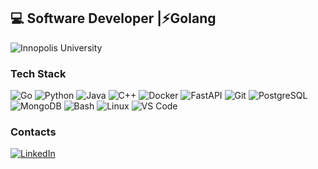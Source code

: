 ## 💻 Software Developer |⚡Golang 

![Innopolis University](https://img.shields.io/badge/Innopolis%20University-Student-00cc99?style=for-the-badge)

### Tech Stack  
![Go](https://img.shields.io/badge/Go-ffb3ba?logo=go&logoColor=black)  ![Python](https://img.shields.io/badge/Python-ffc3e6?logo=python&logoColor=black)  ![Java](https://img.shields.io/badge/Java-ffffba?logo=openjdk&logoColor=black)  ![C++](https://img.shields.io/badge/C++-dabaff?logo=cplusplus&logoColor=black)  ![Docker](https://img.shields.io/badge/Docker-b3ffff?logo=docker&logoColor=black)  ![FastAPI](https://img.shields.io/badge/FastAPI-ffb3ba?logo=fastapi&logoColor=black)  ![Git](https://img.shields.io/badge/Git-ffc3e6?logo=git&logoColor=black)  ![PostgreSQL](https://img.shields.io/badge/PostgreSQL-ffffba?logo=postgresql&logoColor=black)  ![MongoDB](https://img.shields.io/badge/MongoDB-dabaff?logo=mongodb&logoColor=black)  ![Bash](https://img.shields.io/badge/Bash-b3ffff?logo=gnubash&logoColor=black)  ![Linux](https://img.shields.io/badge/Linux-ffb3ba?logo=linux&logoColor=black)  ![VS Code](https://img.shields.io/badge/VS%20Code-dabaff?logo=visualstudiocode&logoColor=black)  

### Contacts
[![LinkedIn](https://img.shields.io/badge/LinkedIn-Olesia%20Novoselova-ffb3ba?style=for-the-badge&logo=linkedin)](https://www.linkedin.com/in/olesia-novoselova-6510b7346)  

